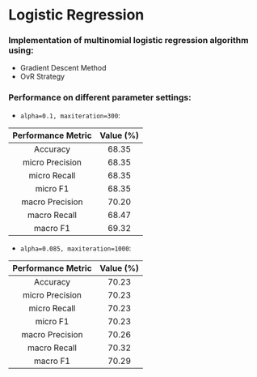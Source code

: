 # Logistic Regression

### Implementation of multinomial logistic regression algorithm using:
   - Gradient Descent Method
   - OvR Strategy

### Performance on different parameter settings:
- `alpha=0.1, maxiteration=300`:

Performance Metric | Value (%)
:-: | :-:
Accuracy | 68.35
micro Precision | 68.35
micro Recall | 68.35
micro  F1 | 68.35
macro Precision | 70.20
macro Recall | 68.47
macro F1 | 69.32
   
- `alpha=0.085, maxiteration=1000`:

Performance Metric | Value (%)
:-: | :-:
Accuracy | 70.23
micro Precision | 70.23
micro Recall | 70.23
micro F1 | 70.23
macro Precision | 70.26
macro Recall | 70.32
macro F1 | 70.29

